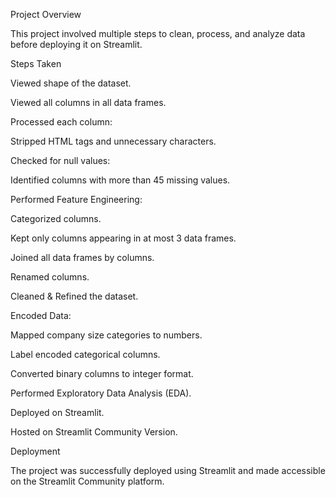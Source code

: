 Project Overview

This project involved multiple steps to clean, process, and analyze data before deploying it on Streamlit.

Steps Taken

Viewed shape of the dataset.

Viewed all columns in all data frames.

Processed each column:

Stripped HTML tags and unnecessary characters.

Checked for null values:

Identified columns with more than 45 missing values.

Performed Feature Engineering:

Categorized columns.

Kept only columns appearing in at most 3 data frames.

Joined all data frames by columns.

Renamed columns.

Cleaned & Refined the dataset.

Encoded Data:

Mapped company size categories to numbers.

Label encoded categorical columns.

Converted binary columns to integer format.

Performed Exploratory Data Analysis (EDA).

Deployed on Streamlit.

Hosted on Streamlit Community Version.

Deployment

The project was successfully deployed using Streamlit and made accessible on the Streamlit Community platform.
